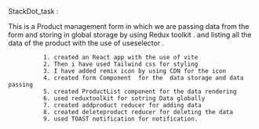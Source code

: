StackDot_task :

This is a Product management form in which we are passing data from the form and storing in global storage by using Redux toolkit . and listing all the data of the product with the use of useselector .   



              1. created an React app with the use of vite 
              2. Then i have used Tailwind css for styling
              3. I have added remix icon by using CDN for the icon 
              4. created form Component  for the  data storage and data passing
              5. created ProductList component for the data rendering
              6. used reduxtoolkit for sotring Data globally
              7. created addproduct reducer for adding data 
              8. created deleteproduct reducer for deleting the data 
              9. used TOAST notification for notification.